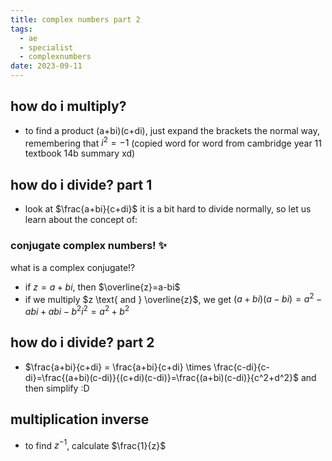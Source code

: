 ```yaml
---
title: complex numbers part 2
tags:
  - ae
  - specialist
  - complexnumbers
date: 2023-09-11
---
```

## how do i multiply?
- to find a product (a+bi)(c+di), just expand the brackets the normal way, remembering that $i^2=-1$ (copied word for word from cambridge year 11 textbook 14b summary xd)

## how do i divide? part 1
- look at $\frac{a+bi}{c+di}$ it is a bit hard to divide normally, so let us learn about the concept of:
### conjugate complex numbers! ✨
what is a complex conjugate!?
- if $z = a + bi$, then $\overline{z}=a-bi$
- if we multiply $z \text{ and } \overline{z}$, we get $(a+bi)(a-bi)=a^2-abi+abi-b^2i^2=a^2+b^2$
## how do i divide? part 2
- $\frac{a+bi}{c+di} = \frac{a+bi}{c+di} \times \frac{c-di}{c-di}=\frac{(a+bi)(c-di)}{(c+di)(c-di)}=\frac{(a+bi)(c-di)}{c^2+d^2}$ and then simplify :D

## multiplication inverse
- to find $z^{-1}$, calculate $\frac{1}{z}$